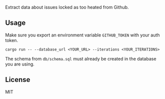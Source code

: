 Extract data about issues locked as too heated from Github.

## Usage

Make sure you export an environment variable `GITHUB_TOKEN` with your auth
token.

```
cargo run -- --database_url <YOUR_URL> --iterations <YOUR_ITERATIONS>
```

The schema from `db/schema.sql` must already be created in the database you are
using.

## License

MIT

